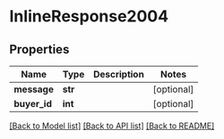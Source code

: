 # InlineResponse2004

## Properties
Name | Type | Description | Notes
------------ | ------------- | ------------- | -------------
**message** | **str** |  | [optional] 
**buyer_id** | **int** |  | [optional] 

[[Back to Model list]](../README.md#documentation-for-models) [[Back to API list]](../README.md#documentation-for-api-endpoints) [[Back to README]](../README.md)


